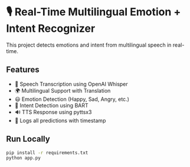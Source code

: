 # 🎙️ Real-Time Multilingual Emotion + Intent Recognizer

This project detects emotions and intent from multilingual speech in real-time.

## Features
- 🎤 Speech Transcription using OpenAI Whisper
- 🌍 Multilingual Support with Translation
- 😃 Emotion Detection (Happy, Sad, Angry, etc.)
- 🧠 Intent Detection using BART
- 🔊 TTS Response using pyttsx3
- 📝 Logs all predictions with timestamp

## Run Locally

```bash
pip install -r requirements.txt
python app.py
```